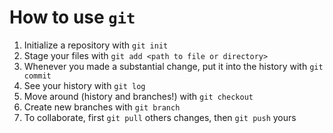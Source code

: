 # How to use `git`

1. Initialize a repository with `git init`
2. Stage your files with `git add <path to file or directory>`
3. Whenever you made a substantial change, put it into the history with `git commit`
4. See your history with `git log`
5. Move around (history and branches!) with `git checkout`
6. Create new branches with `git branch`
7. To collaborate, first `git pull` others changes, then `git push` yours